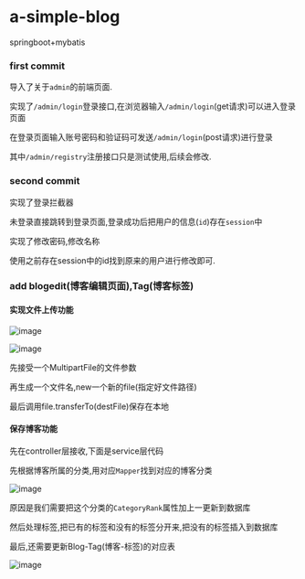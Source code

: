 # a-simple-blog
springboot+mybatis

### first commit

导入了关于```admin```的前端页面.

实现了```/admin/login```登录接口,在浏览器输入```/admin/login```(get请求)可以进入登录页面

在登录页面输入账号密码和验证码可发送```/admin/login```(post请求)进行登录

其中```/admin/registry```注册接口只是测试使用,后续会修改.

### second commit

实现了登录拦截器

未登录直接跳转到登录页面,登录成功后把用户的信息(```id```)存在```session```中

实现了修改密码,修改名称

使用之前存在session中的id找到原来的用户进行修改即可.

### add blogedit(博客编辑页面),Tag(博客标签)

#### 实现文件上传功能

![image](https://user-images.githubusercontent.com/64780485/147088033-3dfa1bfc-1f15-4ad5-a76d-14f2ecb1db4a.png)

![image](https://user-images.githubusercontent.com/64780485/147088107-f7de8ec1-0f12-4c9a-933d-3dc54d236c68.png)

先接受一个MultipartFile的文件参数

再生成一个文件名,new一个新的file(指定好文件路径)

最后调用file.transferTo(destFile)保存在本地

#### 保存博客功能

先在controller层接收,下面是service层代码

先根据博客所属的分类,用对应```Mapper```找到对应的博客分类

![image](https://user-images.githubusercontent.com/64780485/147090326-454a0cbe-b350-42b9-9ed9-2aaf547c2feb.png)

原因是我们需要把这个分类的```CategoryRank```属性加上一更新到数据库

然后处理标签,把已有的标签和没有的标签分开来,把没有的标签插入到数据库

最后,还需要更新Blog-Tag(博客-标签)的对应表

![image](https://user-images.githubusercontent.com/64780485/147090757-21c7f841-923f-4a1d-8b07-f570204ad390.png)
